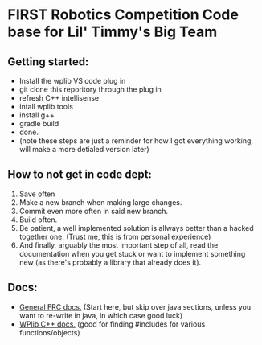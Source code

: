 # FIRST Robotics Competition Code base for Lil' Timmy's Big Team

## Getting started:
- Install the wplib VS code plug in
- git clone this reporitory through the plug in
- refresh C++ intellisense
- intall wplib tools
- install g++
- gradle build
- done.
- (note these steps are just a reminder for how I got everything working, will make a more detialed version later)

## How to not get in code dept:
1. Save often
2. Make a new branch when making large changes.
3. Commit even more often in said new branch.
4. Build often.
5. Be patient, a well implemented solution is allways better than a hacked together one. (Trust me, this is from personal experience)
6. And finally, arguably the most important step of all, read the documentation when you get stuck or want to implement something new (as there's probably a library that already does it).

## Docs:
- [General FRC docs.](https://docs.wpilib.org/en/stable/index.html) (Start here, but skip over java sections, unless you want to re-write in java, in which case good luck)
- [WPlib C++ docs.](https://github.wpilib.org/allwpilib/docs/release/cpp/index.html) (good for finding #includes for various functions/objects)

